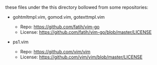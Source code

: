 these files under the this directory bollowed from some repositories:

- gohtmltmpl.vim, gomod.vim, gotexttmpl.vim
  - Repo: <https://github.com/fatih/vim-go>
  - License: <https://github.com/fatih/vim-go/blob/master/LICENSE>

- ps1.vim
  - Repo: <https://github.com/vim/vim>
  - License: <https://github.com/vim/vim/blob/master/LICENSE>
